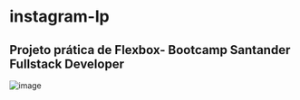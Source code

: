 # instagram-lp

## Projeto prática de Flexbox- Bootcamp Santander Fullstack Developer



![image](https://user-images.githubusercontent.com/99200113/172461324-59d4aaff-0fc3-4928-84b5-07b4aab4c6c1.png)
